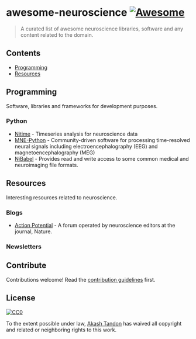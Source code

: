 # awesome-neuroscience [![Awesome](https://cdn.rawgit.com/sindresorhus/awesome/d7305f38d29fed78fa85652e3a63e154dd8e8829/media/badge.svg)](https://github.com/sindresorhus/awesome)

> A curated list of awesome neuroscience libraries, software and any content related to the domain.


## Contents

- [Programming](#programming)
- [Resources](#resources)


## Programming
Software, libraries and frameworks for development purposes.

### Python

- [Nitime](https://github.com/nipy/nitime) - Timeseries analysis for neuroscience data
- [MNE-Python](https://github.com/mne-tools/mne-python) - Community-driven software for processing time-resolved neural signals including electroencephalography (EEG) and magnetoencephalography (MEG)
- [NiBabel](https://github.com/nipy/nibabel) - Provides read and write access to some common medical and neuroimaging file formats.


## Resources
Interesting resources related to neuroscience.

### Blogs

- [Action Potential](http://blogs.nature.com/actionpotential) - A forum operated by neuroscience editors at the journal, Nature.

### Newsletters


## Contribute

Contributions welcome! Read the [contribution guidelines](contributing.md) first.


## License

[![CC0](http://mirrors.creativecommons.org/presskit/buttons/88x31/svg/cc-zero.svg)](http://creativecommons.org/publicdomain/zero/1.0)

To the extent possible under law, [Akash Tandon](https://github.com/analyticalmonk) has waived all copyright and
related or neighboring rights to this work.
